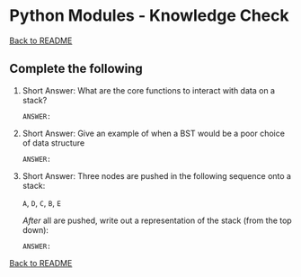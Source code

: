 # Python Modules - Knowledge Check

[Back to README](README.md)

## Complete the following

1. Short Answer: What are the core functions to interact with data on a stack?
    ```
    ANSWER:
    ```

2. Short Answer: Give an example of when a BST would be a poor choice of data structure
    ```
    ANSWER:
    ```

3. Short Answer: Three nodes are pushed in the following sequence onto a stack:

    `A`, `D`, `C`, `B`, `E`

    _After_ all are pushed, write out a representation of the stack (from the top down):

    ```
    ANSWER:
    ```

[Back to README](README.md)
